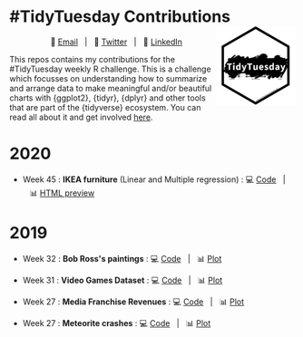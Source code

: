 # #TidyTuesday Contributions <img src='www/tt_logo.jpg' align="right" height="139" />

<div align="center">

&nbsp;&nbsp;&nbsp;:e-mail: [Email][Email]&nbsp;&nbsp;&nbsp;|&nbsp;&nbsp;&nbsp;:speech_balloon: [Twitter][Twitter]&nbsp;&nbsp;&nbsp;|&nbsp;&nbsp;&nbsp;:necktie: [LinkedIn][LinkedIn]

<!--
Quick Link
-->
[Twitter]:https://twitter.com/david_carayon
[LinkedIn]:https://www.linkedin.com/in/carayon-david/
[Email]:mailto:david.carayon@inrae.fr

</div>

This repos contains my contributions for the #TidyTuesday weekly R challenge. This is a challenge which focusses on understanding how to summarize and arrange data to make meaningful and/or beautiful charts with {ggplot2}, {tidyr}, {dplyr} and other tools that are part of the {tidyverse} ecosystem. You can read all about it and get involved [here](https://github.com/rfordatascience/tidytuesday/blob/master/README.md).

# 2020

- Week 45 : **IKEA furniture** (Linear and Multiple regression) : :computer: [Code](https://github.com/davidcarayon/TidyTuesdaySubmissions/blob/master/R/2020_45_ikea.Rmd)&nbsp;&nbsp;&nbsp;|&nbsp;&nbsp;&nbsp;:bar_chart: [HTML preview](https://htmlpreview.github.io/?https://github.com/davidcarayon/TidyTuesdaySubmissions/blob/master/html/2020_45_ikea.html)

# 2019

- Week 32 : **Bob Ross's paintings** : :computer: [Code](https://github.com/davidcarayon/TidyTuesdaySubmissions/blob/master/R/2019_32_bob_ross.R)&nbsp;&nbsp;&nbsp;|&nbsp;&nbsp;&nbsp;:bar_chart: [Plot](https://github.com/davidcarayon/TidyTuesdaySubmissions/blob/master/plots/2019/plots.md#bob-rosss-paintings---week-32)

- Week 31 : **Video Games Dataset** : :computer: [Code](https://github.com/davidcarayon/TidyTuesdaySubmissions/blob/master/R/2019_31_video_games.R)&nbsp;&nbsp;&nbsp;|&nbsp;&nbsp;&nbsp;:bar_chart: [Plot](https://github.com/davidcarayon/TidyTuesdaySubmissions/blob/master/plots/2019/plots.md#video-games-dataset---week-31)

- Week 27 : **Media Franchise Revenues** : :computer: [Code](https://github.com/davidcarayon/TidyTuesdaySubmissions/blob/master/R/2019_27_media.R)&nbsp;&nbsp;&nbsp;|&nbsp;&nbsp;&nbsp;:bar_chart: [Plot](https://github.com/davidcarayon/TidyTuesdaySubmissions/blob/master/plots/2019/plots.md#media-franchise-revenues---week-27)

- Week 27 : **Meteorite crashes** : :computer: [Code](https://github.com/davidcarayon/TidyTuesdaySubmissions/blob/master/R/2019_24_meteorites.R)&nbsp;&nbsp;&nbsp;|&nbsp;&nbsp;&nbsp;:bar_chart: [Plot](https://github.com/davidcarayon/TidyTuesdaySubmissions/blob/master/plots/2019/plots.md#meteorite-crashes---week-24)







